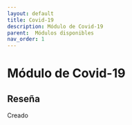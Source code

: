 ```yaml
---
layout: default
title: Covid-19
description: Módulo de Covid-19
parent:  Módulos disponibles
nav_order: 1
---
```


# Módulo de Covid-19

## Reseña 

Creado 



